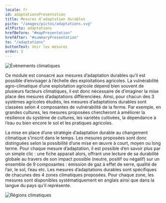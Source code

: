 ```yaml
---
locale: fr
id: adaptationsPresentation
title: Mesures d'adaptation durables
picto: "/images/pictos/adaptations.svg"
altPicto: adaptations
hrefBefore: "#mapPresentation"
hrefAfter: "#summaryPresentation"
to: "/adaptations"
buttonText: Voir les mesures
order: 3
---
```


![](https://res.cloudinary.com/solagro/image/upload/v1583238492/homepage/weather_events_bpmfaq.png "Évènements climatiques")

Ce module est consacré aux mesures d’adaptation durables qu’il est possible d’envisager à l’échelle des exploitations agricoles. La vulnérabilité agro-climatique d’une exploitation agricole dépend bien souvent de plusieurs facteurs climatiques, il est donc nécessaire de d’imaginer la mise place des mesures d’adaptations différenciées. 
Ainsi, pour chacun des 3 systèmes agricoles étudiés, les mesures d’adaptations durables sont classées selon 4 composantes de vulnérabilité de la ferme. Par exemple, en grandes cultures, les mesures proposées chercheront à améliorer la résilience du système de cultures, les variétés cultivées, la dépendance à l’eau ou bien encore le sol et les pratiques agricoles.

La mise en place d’une stratégie d’adaptation durable au changement climatique s’inscrit dans le temps. Les mesures proposées sont donc distinguées selon la possibilité d’une mise en œuvre à court, moyen ou long terme. Pour chaque mesure d’adaptation, il est possible d’en savoir plus par un simple clic : une fiche apparait alors, offrant une lecture de sa durabilité globale au travers de son impact possible (neutre, positif ou négatif) sur un ensemble de 9 composantes : émission de gaz à effet de serre, qualité de l’air, le sol, l’eau etc.
Les mesures d’adaptations durables sont spécifiques de chacunes des 4 zones climatiques proposées. Pour chaque zone, les mesures sont disponibles systématiquement en anglais ainsi que dans la langue du pays qu’il représente.

![](https://res.cloudinary.com/solagro/image/upload/v1583238492/homepage/climate_regions_qgfyo4.png "Régions climatiques")
